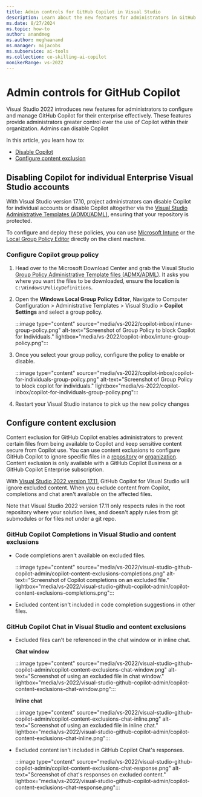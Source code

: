 ```yaml
---
title: Admin controls for GitHub Copilot in Visual Studio
description: Learn about the new features for administrators in GitHub Copilot for Visual Studio that enable admins to manage Copilot effectively. 
ms.date: 8/27/2024
ms.topic: how-to 
author: anandmeg
ms.author: meghaanand
ms.manager: mijacobs
ms.subservice: ai-tools
ms.collection: ce-skilling-ai-copilot
monikerRange: vs-2022
---
```


# Admin controls for GitHub Copilot

Visual Studio 2022 introduces new features for administrators to configure and manage GitHub Copilot for their enterprise effectively. These features provide administrators greater control over the use of Copilot within their organization. Admins can disable Copilot 

In this article, you learn how to:
- [Disable Copilot](#disabling-copilot-for-individual-enterprise-visual-studio-accounts)
- [Configure content exclusion](#configure-content-exclusion)

## Disabling Copilot for individual Enterprise Visual Studio accounts

With Visual Studio version 17.10, project administrators can disable Copilot for individual accounts or disable Copilot altogether via the [Visual Studio Administrative Templates (ADMX/ADML)](https://www.microsoft.com/en-us/download/details.aspx?id=104405), ensuring that your repository is protected.

To configure and deploy these policies, you can use [Microsoft Intune](../install/administrative-templates.md#deploying-the-policies) or the [Local Group Policy Editor](#configure-copilot-group-policy) directly on the client machine.

### Configure Copilot group policy

1. Head over to the Microsoft Download Center and grab the Visual Studio [Group Policy Administrative Template files (ADMX/ADML)](https://www.microsoft.com/en-us/download/details.aspx?id=104405). It asks you where you want the files to be downloaded, ensure the location is `C:\Windows\PolicyDefinitions`.

2. Open the **Windows Local Group Policy Editor**, Navigate to Computer Configuration > Administrative Templates > Visual Studio > **Copilot Settings** and select a group policy.

   :::image type="content" source="media/vs-2022/copilot-inbox/intune-group-policy.png" alt-text="Screenshot of Group Policy to block Copilot for Individuals." lightbox="media/vs-2022/copilot-inbox/intune-group-policy.png":::

3. Once you select your group policy, configure the policy to enable or disable.
   
   :::image type="content" source="media/vs-2022/copilot-inbox/copilot-for-individuals-group-poilcy.png" alt-text="Screenshot of Group Policy to block copilot for individuals." lightbox="media/vs-2022/copilot-inbox/copilot-for-individuals-group-poilcy.png":::

4. Restart your Visual Studio instance to pick up the new policy changes

## Configure content exclusion

Content exclusion for GitHub Copilot enables administrators to prevent certain files from being available to Copilot and keep sensitive content secure from Copilot use. You can use content exclusions to configure GitHub Copilot to ignore specific files in a [repository](https://docs.github.com/en/copilot/managing-github-copilot-in-your-organization/configuring-content-exclusions-for-github-copilot#configuring-content-exclusions-for-your-organization) or [organization](https://docs.github.com/en/copilot/managing-github-copilot-in-your-organization/configuring-content-exclusions-for-github-copilot#configuring-content-exclusions-for-your-repository). Content exclusion is only available with a GitHub Copilot Business or a GitHub Copilot Enterprise subscription. 

With [Visual Studio 2022 version 17.11](/visualstudio/releases/2022/release-notes), GitHub Copilot for Visual Studio will ignore excluded content. When you exclude content from Copilot, completions and chat aren't available on the affected files.

Note that Visual Studio 2022 version 17.11 only respects rules in the root repository where your solution lives, and doesn't apply rules from git submodules or for files not under a git repo. 

### GitHub Copilot Completions in Visual Studio and content exclusions

- Code completions aren't available on excluded files.

   :::image type="content" source="media/vs-2022/visual-studio-github-copilot-admin/copilot-content-exclusions-completions.png" alt-text="Screenshot of Copilot completions on an excluded file." lightbox="media/vs-2022/visual-studio-github-copilot-admin/copilot-content-exclusions-completions.png":::

- Excluded content isn't included in code completion suggestions in other files.

### GitHub Copilot Chat in Visual Studio and content exclusions

- Excluded files can't be referenced in the chat window or in inline chat.

   **Chat window** 
    
   :::image type="content" source="media/vs-2022/visual-studio-github-copilot-admin/copilot-content-exclusions-chat-window.png" alt-text="Screenshot of using an excluded file in chat window." lightbox="media/vs-2022/visual-studio-github-copilot-admin/copilot-content-exclusions-chat-window.png":::
    
   **Inline chat**
    
   :::image type="content" source="media/vs-2022/visual-studio-github-copilot-admin/copilot-content-exclusions-chat-inline.png" alt-text="Screenshot of using an excluded file in inline chat." lightbox="media/vs-2022/visual-studio-github-copilot-admin/copilot-content-exclusions-chat-inline.png":::

- Excluded content isn't included in GitHub Copilot Chat's responses.

    :::image type="content" source="media/vs-2022/visual-studio-github-copilot-admin/copilot-content-exclusions-chat-response.png" alt-text="Screenshot of chat's responses on excluded content." lightbox="media/vs-2022/visual-studio-github-copilot-admin/copilot-content-exclusions-chat-response.png":::
